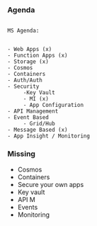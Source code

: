 ### Agenda

```

MS Agenda:


- Web Apps (x)
- Function Apps (x)
- Storage (x)
- Cosmos
- Containers
- Auth/Auth
- Security 
     -Key Vault
     - MI (x)
     - App Configuration
- API Management
- Event Based
     - Grid/Hub
- Message Based (x)
- App Insight / Monitoring

```


### Missing

- Cosmos
- Containers
- Secure your own apps
- Key vault
- API M
- Events
- Monitoring


